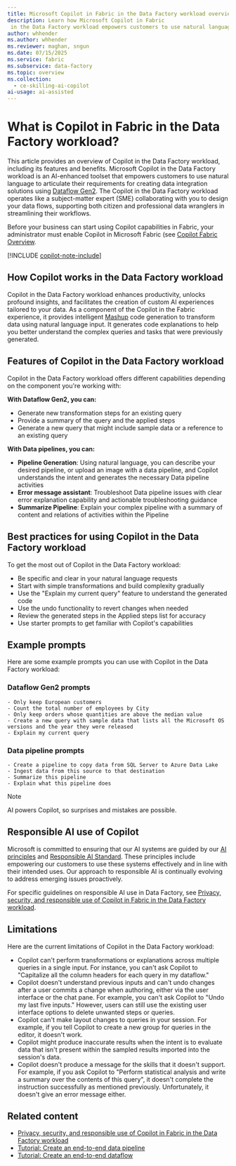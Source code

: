 ```yaml
---
title: Microsoft Copilot in Fabric in the Data Factory workload overview
description: Learn how Microsoft Copilot in Fabric
 in the Data Factory workload empowers customers to use natural language to articulate their requirements for creating data integration solutions.
author: whhender
ms.author: whhender
ms.reviewer: maghan, sngun
ms.date: 07/15/2025
ms.service: fabric
ms.subservice: data-factory
ms.topic: overview
ms.collection:
  - ce-skilling-ai-copilot
ai-usage: ai-assisted
---
```


# What is Copilot in Fabric in the Data Factory workload?

This article provides an overview of Copilot in the Data Factory workload, including its features and benefits. Microsoft Copilot in the Data Factory workload is an AI-enhanced toolset that empowers customers to use natural language to articulate their requirements for creating data integration solutions using [Dataflow Gen2](../data-factory/data-factory-overview.md#dataflows). The Copilot in the Data Factory workload operates like a subject-matter expert (SME) collaborating with you to design your data flows, supporting both citizen and professional data wranglers in streamlining their workflows.

Before your business can start using Copilot capabilities in Fabric, your administrator must enable Copilot in Microsoft Fabric (see [Copilot Fabric Overview](../fundamentals/copilot-fabric-overview.md#enable-copilot).

[!INCLUDE [copilot-note-include](../includes/copilot-note-include.md)]

## How Copilot works in the Data Factory workload

Copilot in the Data Factory workload enhances productivity, unlocks profound insights, and facilitates the creation of custom AI experiences tailored to your data. As a component of the Copilot in the Fabric experience, it provides intelligent [Mashup](/powerquery-m/m-spec-introduction) code generation to transform data using natural language input. It generates code explanations to help you better understand the complex queries and tasks that were previously generated.

## Features of Copilot in the Data Factory workload

Copilot in the Data Factory workload offers different capabilities depending on the component you're working with:

**With Dataflow Gen2, you can:**

- Generate new transformation steps for an existing query
- Provide a summary of the query and the applied steps
- Generate a new query that might include sample data or a reference to an existing query

**With Data pipelines, you can:**

- **Pipeline Generation**: Using natural language, you can describe your desired pipeline, or upload an image with a data pipeline, and Copilot understands the intent and generates the necessary Data pipeline activities
- **Error message assistant**: Troubleshoot Data pipeline issues with clear error explanation capability and actionable troubleshooting guidance
- **Summarize Pipeline**: Explain your complex pipeline with a summary of content and relations of activities within the Pipeline

## Best practices for using Copilot in the Data Factory workload

To get the most out of Copilot in the Data Factory workload:

- Be specific and clear in your natural language requests
- Start with simple transformations and build complexity gradually
- Use the "Explain my current query" feature to understand the generated code
- Use the undo functionality to revert changes when needed
- Review the generated steps in the Applied steps list for accuracy
- Use starter prompts to get familiar with Copilot's capabilities

## Example prompts

Here are some example prompts you can use with Copilot in the Data Factory workload:

### Dataflow Gen2 prompts

```copilot-prompt
- Only keep European customers
- Count the total number of employees by City
- Only keep orders whose quantities are above the median value
- Create a new query with sample data that lists all the Microsoft OS versions and the year they were released
- Explain my current query
```

### Data pipeline prompts

```copilot-prompt
- Create a pipeline to copy data from SQL Server to Azure Data Lake
- Ingest data from this source to that destination
- Summarize this pipeline
- Explain what this pipeline does
```

> [!NOTE]
> AI powers Copilot, so surprises and mistakes are possible.

## Responsible AI use of Copilot

Microsoft is committed to ensuring that our AI systems are guided by our [AI principles](https://www.microsoft.com/ai/principles-and-approach/) and [Responsible AI Standard](https://www.microsoft.com/ai/responsible-ai). These principles include empowering our customers to use these systems effectively and in line with their intended uses. Our approach to responsible AI is continually evolving to address emerging issues proactively.

For specific guidelines on responsible AI use in Data Factory, see [Privacy, security, and responsible use of Copilot in Fabric in the Data Factory workload](../fundamentals/copilot-data-factory-privacy-security.md).

## Limitations

Here are the current limitations of Copilot in the Data Factory workload:

- Copilot can't perform transformations or explanations across multiple queries in a single input. For instance, you can't ask Copilot to "Capitalize all the column headers for each query in my dataflow."
- Copilot doesn't understand previous inputs and can't undo changes after a user commits a change when authoring, either via the user interface or the chat pane. For example, you can't ask Copilot to "Undo my last five inputs." However, users can still use the existing user interface options to delete unwanted steps or queries.
- Copilot can't make layout changes to queries in your session. For example, if you tell Copilot to create a new group for queries in the editor, it doesn't work.
- Copilot might produce inaccurate results when the intent is to evaluate data that isn't present within the sampled results imported into the session's data.
- Copilot doesn't produce a message for the skills that it doesn't support. For example, if you ask Copilot to "Perform statistical analysis and write a summary over the contents of this query", it doesn't complete the instruction successfully as mentioned previously. Unfortunately, it doesn't give an error message either.

## Related content

- [Privacy, security, and responsible use of Copilot in Fabric in the Data Factory workload](../fundamentals/copilot-data-factory-privacy-security.md)
- [Tutorial: Create an end-to-end data pipeline](../data-factory/tutorial-end-to-end-pipeline.md)
- [Tutorial: Create an end-to-end dataflow](../data-factory/tutorial-end-to-end-dataflow.md)
